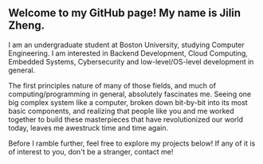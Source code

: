 ## Welcome to my GitHub page! My name is Jilin Zheng.

I am an undergraduate student at Boston University, studying Computer Engineering. I am interested in Backend Development, Cloud Computing, Embedded Systems, Cybersecurity and low-level/OS-level development in general. 

The first principles nature of many of those fields, and much of computing/programming in general, absolutely fascinates me. Seeing one big complex system like a computer, broken down bit-by-bit into its most basic components, and realizing that people like you and me worked together to build these masterpieces that have revolutionized our world today, leaves me awestruck time and time again.

Before I ramble further, feel free to explore my projects below! If any of it is of interest to you, don't be a stranger, contact me!

<!--
**jilinnn/jilinnn** is a ✨ _special_ ✨ repository because its `README.md` (this file) appears on your GitHub profile.

Here are some ideas to get you started:

- 🔭 I’m currently working on ...
- 🌱 I’m currently learning ...
- 👯 I’m looking to collaborate on ...
- 🤔 I’m looking for help with ...
- 💬 Ask me about ...
- 📫 How to reach me: ...
- 😄 Pronouns: ...
- ⚡ Fun fact: ...
-->
